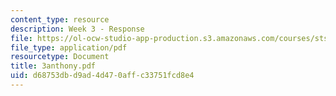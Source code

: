 ```yaml
---
content_type: resource
description: Week 3 - Response
file: https://ol-ocw-studio-app-production.s3.amazonaws.com/courses/sts-035-the-history-of-computing-spring-2004/d68753dbd9ad4d470affc33751fcd8e4_3anthony.pdf
file_type: application/pdf
resourcetype: Document
title: 3anthony.pdf
uid: d68753db-d9ad-4d47-0aff-c33751fcd8e4
---
```

